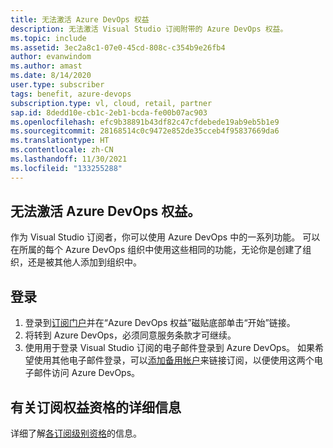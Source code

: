 ```yaml
---
title: 无法激活 Azure DevOps 权益
description: 无法激活 Visual Studio 订阅附带的 Azure DevOps 权益。
ms.topic: include
ms.assetid: 3ec2a8c1-07e0-45cd-808c-c354b9e26fb4
author: evanwindom
ms.author: amast
ms.date: 8/14/2020
user.type: subscriber
tags: benefit, azure-devops
subscription.type: vl, cloud, retail, partner
sap.id: 8dedd10e-cb1c-2eb1-bcda-fe00b07ac903
ms.openlocfilehash: efc9b38891b43df82c47cfdebede19ab9eb5b1e9
ms.sourcegitcommit: 28168514c0c9472e852de35cceb4f95837669da6
ms.translationtype: HT
ms.contentlocale: zh-CN
ms.lasthandoff: 11/30/2021
ms.locfileid: "133255288"
---
```

## <a name="im-unable-to-activate-my-azure-devops-benefit"></a>无法激活 Azure DevOps 权益。

作为 Visual Studio 订阅者，你可以使用 Azure DevOps 中的一系列功能。 可以在所属的每个 Azure DevOps 组织中使用这些相同的功能，无论你是创建了组织，还是被其他人添加到组织中。  

## <a name="sign-in"></a>登录
1. 登录到[订阅门户](https://my.visualstudio.com/benefits)并在“Azure DevOps 权益”磁贴底部单击“开始”链接。
1. 将转到 Azure DevOps，必须同意服务条款才可继续。 
1. 使用用于登录 Visual Studio 订阅的电子邮件登录到 Azure DevOps。 如果希望使用其他电子邮件登录，可以[添加备用帐户](https://docs.microsoft.com/visualstudio/subscriptions/vs-alternate-identity)来链接订阅，以便使用这两个电子邮件访问 Azure DevOps。 

## <a name="more-information-about-subscription-benefit-eligibility"></a>有关订阅权益资格的详细信息 
详细了解[各订阅级别资格](https://docs.microsoft.com/visualstudio/subscriptions/vs-azure-devops)的信息。